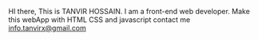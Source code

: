 HI there, This is TANVIR HOSSAIN. I am a front-end web developer. Make this webApp with HTML CSS and javascript
contact me info.tanvirx@gmail.com
